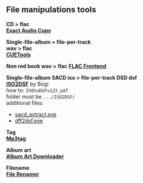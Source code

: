 File manipulations tools
---

**CD > flac**  
[**Exact Audio Copy**](http://www.exactaudiocopy.de/en/index.php/resources/download/)  

**Single-file-album > file-per-track**  
**wav > flac**  
[**CUETools**](http://cue.tools/)  

**Non red book wav > flac**
[**FLAC Frontend**](https://sourceforge.net/projects/flacfrontend/files/)  

**Single-file-album SACD iso > file-per-track DSD dsf**  
[**ISO2DSF**](https://github.com/rern/RuneAudio/raw/master/file_conversion/ISO2DSF_v1.2.2_Win7_Win8.zip) by Bogi  
how to: `ISOtoDSFv122.pdf`  
folder must be `.../ISO2DSF/`  
additional files:  
- [sacd_extract.exe](https://github.com/sacd-ripper/sacd-ripper/releases)  
- [dff2dsf.exe](http://www.signalyst.com/professional.html)  

**Tag**  
[**Mp3tag**](http://www.mp3tag.de/en/download.html)  

**Album art**  
[**Album Art Downloader**](https://sourceforge.net/projects/album-art/)  

**Filename**  
[**File Renamer**](http://www.sherrodcomputers.net/downloads/FileRenamerBasic.exe)  
